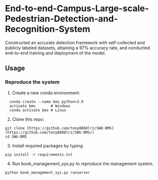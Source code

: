 # End-to-end-Campus-Large-scale-Pedestrian-Detection-and-Recognition-System
Constructed an accurate detection framework with self-collected and publicly labeled datasets, attaining a 97% accuracy rate, and conducted end-to-end training and deployment of the model.  
 

## Usage
### Reproduce the system
1. Create a new conda environment:
```{py}
  conda create --name bms python=3.9
  activate bms       # Windows
  conda activate bms # Linux
```
2. Clone this repo:
```
git clone [https://github.com/tony8888lrz/SWU-BMS](https://github.com/tony8888lrz/SWU-BMS/)
cd SWU-BMS
```
3. Install required packages by typing
```
pip install -r requirements.txt
```
4. Run book_management_sys.py to reproduce the management system.
```
python book_management_sys.py runserver
